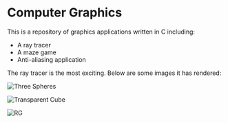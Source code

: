 # Computer Graphics

This is a repository of graphics applications written in C including:
* A ray tracer
* A maze game
* Anti-aliasing application

The ray tracer is the most exciting. Below are some images it has rendered:

![Three Spheres](https://raw.github.com/carmi/comp356/master/final/images/3spheres.png?raw=true)

![Transparent Cube](https://raw.github.com/carmi/comp356/master/final/images/cube-trans.png?raw=true)

![RG](https://raw.github.com/carmi/comp356/master/final/images/rg.png?raw=true)
